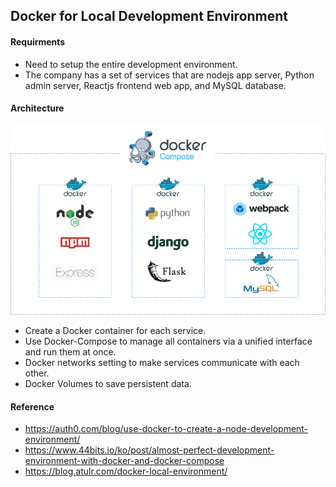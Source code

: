 ## Docker for Local Development Environment

#### Requirments
- Need to setup the entire development environment.
- The company has a set of services that are nodejs app server, Python admin server, Reactjs frontend web app, and MySQL database.



#### Architecture
![docker-dev-env](./images/docker-dev-env.png)
- Create a Docker container for each service.
- Use Docker-Compose to manage all containers via a unified interface and run them at once.
- Docker networks setting to make services communicate with each other.
- Docker Volumes to save persistent data.





#### Reference
- https://auth0.com/blog/use-docker-to-create-a-node-development-environment/
- https://www.44bits.io/ko/post/almost-perfect-development-environment-with-docker-and-docker-compose
- https://blog.atulr.com/docker-local-environment/
